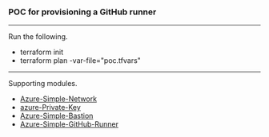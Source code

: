 ### POC for provisioning a GitHub runner 

***

Run the following.
* terraform init
* terraform plan -var-file="poc.tfvars"

***

Supporting modules.
* [Azure-Simple-Network](https://github.com/franknaw/azure-simple-network)
* [azure-Private-Key](https://github.com/franknaw/azure-private-key)
* [Azure-Simple-Bastion](https://github.com/franknaw/azure-simple-bastion)
* [Azure-Simple-GitHub-Runner](https://github.com/franknaw/azure-simple-github-runner)